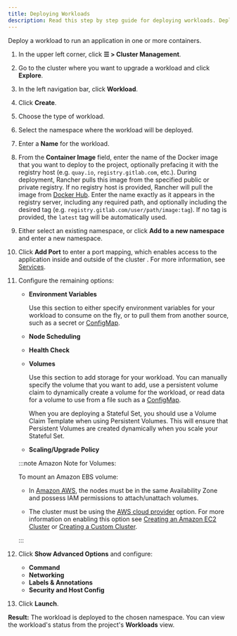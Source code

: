 ```yaml
---
title: Deploying Workloads
description: Read this step by step guide for deploying workloads. Deploy a workload to run an application in one or more containers.
---
```


Deploy a workload to run an application in one or more containers.

1. In the upper left corner, click **☰ > Cluster Management**.
1. Go to the cluster where you want to upgrade a workload and click **Explore**.
1. In the left navigation bar, click **Workload**.
1. Click **Create**.
1. Choose the type of workload.
1. Select the namespace where the workload will be deployed.
1. Enter a **Name** for the workload.

1. From the **Container Image** field, enter the name of the Docker image that you want to deploy to the project, optionally prefacing it with the registry host (e.g. `quay.io`, `registry.gitlab.com`, etc.). During deployment, Rancher pulls this image from the specified public or private registry. If no registry host is provided, Rancher will pull the image from [Docker Hub](https://hub.docker.com/explore/). Enter the name exactly as it appears in the registry server, including any required path, and optionally including the desired tag (e.g. `registry.gitlab.com/user/path/image:tag`). If no tag is provided, the `latest` tag will be automatically used.

1. Either select an existing namespace, or click **Add to a new namespace** and enter a new namespace.

1. Click **Add Port** to enter a port mapping, which enables access to the application inside and outside of the cluster . For more information, see [Services](../../../../pages-for-subheaders/workloads-and-pods.md#services).

1. Configure the remaining options:

    - **Environment Variables**

        Use this section to either specify environment variables for your workload to consume on the fly, or to pull them from another source, such as a secret or [ConfigMap](../configmaps.md).

    - **Node Scheduling**
    - **Health Check**
    - **Volumes**

        Use this section to add storage for your workload. You can manually specify the volume that you want to add, use a persistent volume claim to dynamically create a volume for the workload, or read data for a volume to use from a file such as a [ConfigMap](../configmaps.md).

        When you are deploying a Stateful Set, you should use a Volume Claim Template when using Persistent Volumes. This will ensure that Persistent Volumes are created dynamically when you scale your Stateful Set.

    - **Scaling/Upgrade Policy**

    :::note Amazon Note for Volumes:

    To mount an Amazon EBS volume:

    - In [Amazon AWS](https://aws.amazon.com/), the nodes must be in the same Availability Zone and possess IAM permissions to attach/unattach volumes.

    - The cluster must be using the [AWS cloud provider](https://kubernetes.io/docs/concepts/cluster-administration/cloud-providers/#aws) option. For more information on enabling this option see [Creating an Amazon EC2 Cluster](../../kubernetes-clusters-in-rancher-setup/launch-kubernetes-with-rancher/use-new-nodes-in-an-infra-provider/create-an-amazon-ec2-cluster.md) or [Creating a Custom Cluster](../../../../pages-for-subheaders/use-existing-nodes.md).

    :::

1. Click **Show Advanced Options** and configure:

    - **Command**
    - **Networking**
    - **Labels & Annotations**
    - **Security and Host Config**

1. Click **Launch**.

**Result:** The workload is deployed to the chosen namespace. You can view the workload's status from the project's **Workloads** view.
